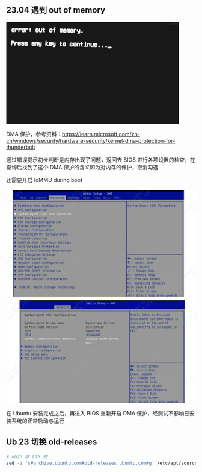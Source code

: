 ## 23.04 遇到 out of memory

<img src="./.assets/Ub安装问题/PlEAr.jpg" alt="enter image description here" style="zoom:50%;" />

DMA 保护，参考资料：<https://learn.microsoft.com/zh-cn/windows/security/hardware-security/kernel-dma-protection-for-thunderbolt>

通过错误提示初步判断是内存出现了问题，返回去 BIOS 进行各项设置的检查，在查询后找到了这个 DMA 保护的含义即为对内存的保护，取消勾选

还需要开启 IoMMU during boot

<img src="./.assets/Ub安装问题/fd7c255fd15c500c383e28edaa801d0f.png" alt="fd7c255fd15c500c383e28edaa801d0f" style="zoom:50%;" />

<img src="./.assets/Ub安装问题/4f65a2b1e70f01d48ced3a67333964f8.png" alt="4f65a2b1e70f01d48ced3a67333964f8" style="zoom:50%;" />

在 Ubuntu 安装完成之后，再进入 BIOS 重新开启 DMA 保护，经测试不影响已安装系统的正常启动与运行

## Ub 23 切换 old-releases

```bash
# ub23 非 LTS 的
sed -i 's#archive.ubuntu.com#old-releases.ubuntu.com#g' /etc/apt/sources.list
```



